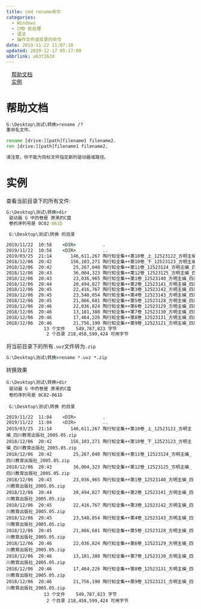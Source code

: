 ```yaml
---
title: cmd rename命令
categories: 
  - Windows
  - CMD 批处理
  - 语法
  - 操作文件或目录的命令
date: 2019-11-22 11:07:10
updated: 2019-12-17 05:17:09
abbrlink: a63f263d
---
```

<div id='my_toc'><a href="/blog/a63f263d/#帮助文档" class="header_1">帮助文档</a><br><a href="/blog/a63f263d/#实例" class="header_1">实例</a><br></div>
<style>.header_1{margin-left: 1em;}.header_2{margin-left: 2em;}.header_3{margin-left: 3em;}.header_4{margin-left: 4em;}.header_5{margin-left: 5em;}.header_6{margin-left: 6em;}</style>
<!--more-->
<script>if (navigator.platform.search('arm')==-1){document.getElementById('my_toc').style.display = 'none';}var e,p = document.getElementsByTagName('p');while (p.length>0) {e = p[0];e.parentElement.removeChild(e);}</script>

<!--end-->
# 帮助文档 #
```cmd
G:\Desktop\测试\转换>rename /?
重命名文件。

rename [drive:][path]filename1 filename2.
ren [drive:][path]filename1 filename2.

请注意，你不能为目标文件指定新的驱动器或路径。
```
# 实例 #
查看当前目录下的所有文件:
```cmd
G:\Desktop\测试\转换>dir
 驱动器 G 中的卷是 原来的C盘
 卷的序列号是 0C02-061D

 G:\Desktop\测试\转换 的目录

2019/11/22  10:58    <DIR>          .
2019/11/22  10:58    <DIR>          ..
2019/03/25  21:14       146,611,267 陶行知全集++第10卷_上_12523122_方明主编_四川教育出版社_2005.05.uvz
2018/12/06  20:42       156,103,271 陶行知全集++第10卷_下_12523123_方明主编_四川教育出版社_2005.05.uvz
2018/12/06  20:42        25,267,040 陶行知全集++第11卷_12523124_方明主编_四川教育出版社_2005.05.uvz
2018/12/06  20:43        36,004,323 陶行知全集++第12卷_12523125_方明主编_四川教育出版社_2005.05.uvz
2018/12/06  20:43        23,036,965 陶行知全集++第1卷_12523140_方明主编_四川教育出版社_2005.05.uvz
2018/12/06  20:44        20,494,827 陶行知全集++第2卷_12523141_方明主编_四川教育出版社_2005.05.uvz
2018/12/06  20:45        22,416,767 陶行知全集++第3卷_12523142_方明主编_四川教育出版社_2005.05.uvz
2018/12/06  20:45        23,548,054 陶行知全集++第4卷_12523143_方明主编_四川教育出版社_2005.05.uvz
2018/12/06  20:45        21,866,681 陶行知全集++第5卷_12523128_方明主编_四川教育出版社_2005.05.uvz
2018/12/06  20:46        22,036,824 陶行知全集++第6卷_12523129_方明主编_四川教育出版社_2005.05.uvz
2018/12/06  20:46        13,181,388 陶行知全集++第7卷_12523130_方明主编_四川教育出版社_2005.05.uvz
2018/12/06  20:46        17,464,226 陶行知全集++第8卷_12523131_方明主编_四川教育出版社_2005.05.uvz
2018/12/06  20:46        21,756,190 陶行知全集++第9卷_12523121_方明主编_四川教育出版社_2005.05.uvz
              13 个文件    549,787,823 字节
               2 个目录 218,458,599,424 可用字节
```
将当前目录下的所有`.uvz`文件转为`.zip`
```cmd
G:\Desktop\测试\转换>rename *.uvz *.zip
```
转换效果
```
G:\Desktop\测试\转换>dir
 驱动器 G 中的卷是 原来的C盘
 卷的序列号是 0C02-061D

 G:\Desktop\测试\转换 的目录

2019/11/22  11:04    <DIR>          .
2019/11/22  11:04    <DIR>          ..
2019/03/25  21:14       146,611,267 陶行知全集++第10卷_上_12523122_方明主编_四川教育出版社_2005.05.zip
2018/12/06  20:42       156,103,271 陶行知全集++第10卷_下_12523123_方明主编_四川教育出版社_2005.05.zip
2018/12/06  20:42        25,267,040 陶行知全集++第11卷_12523124_方明主编_四川教育出版社_2005.05.zip
2018/12/06  20:43        36,004,323 陶行知全集++第12卷_12523125_方明主编_四川教育出版社_2005.05.zip
2018/12/06  20:43        23,036,965 陶行知全集++第1卷_12523140_方明主编_四川教育出版社_2005.05.zip
2018/12/06  20:44        20,494,827 陶行知全集++第2卷_12523141_方明主编_四川教育出版社_2005.05.zip
2018/12/06  20:45        22,416,767 陶行知全集++第3卷_12523142_方明主编_四川教育出版社_2005.05.zip
2018/12/06  20:45        23,548,054 陶行知全集++第4卷_12523143_方明主编_四川教育出版社_2005.05.zip
2018/12/06  20:45        21,866,681 陶行知全集++第5卷_12523128_方明主编_四川教育出版社_2005.05.zip
2018/12/06  20:46        22,036,824 陶行知全集++第6卷_12523129_方明主编_四川教育出版社_2005.05.zip
2018/12/06  20:46        13,181,388 陶行知全集++第7卷_12523130_方明主编_四川教育出版社_2005.05.zip
2018/12/06  20:46        17,464,226 陶行知全集++第8卷_12523131_方明主编_四川教育出版社_2005.05.zip
2018/12/06  20:46        21,756,190 陶行知全集++第9卷_12523121_方明主编_四川教育出版社_2005.05.zip
              13 个文件    549,787,823 字节
               2 个目录 218,458,599,424 可用字节
```
